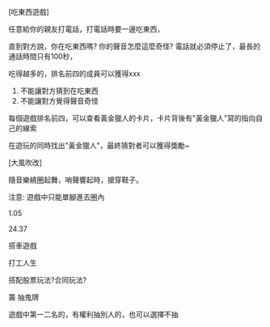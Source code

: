 [吃東西遊戲]

任意給你的親友打電話，打電話時要一邊吃東西，

直到對方說，你在吃東西嗎? 你的聲音怎麼這麼奇怪? 電話就必須停止了，最長的通話時間只有100秒，

吃得越多的，排名前四的成員可以獲得xxx

1. 不能讓對方猜到在吃東西
2. 不能讓對方覺得聲音奇怪

每個遊戲排名前四，可以查看黃金獵人的卡片，卡片背後有"黃金獵人"寫的指向自己的線索

在遊玩的同時找出"黃金獵人"，最終猜對者可以獲得獎勵~

[大風吹改]

隨音樂繞圈起舞，哨聲響起時，搶穿鞋子。

注意: 遊戲中只能單腳進去圈內

1.05

24.37

搭車遊戲

打工人生

搭配股票玩法?合同玩法?

籌 抽鬼牌

遊戲中第一二名的，有權利抽別人的，也可以選擇不抽
